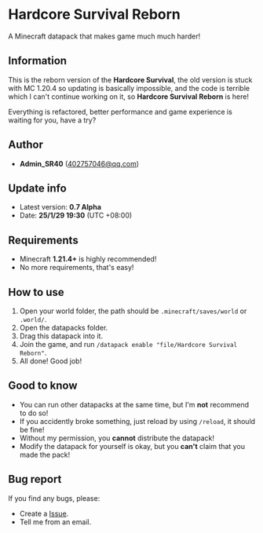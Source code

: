 # **Hardcore Survival Reborn**

A Minecraft datapack that makes game much much harder!

## Information
This is the reborn version of the **Hardcore Survival**, the old version is stuck with MC 1.20.4 so updating is basically impossible, and the code is terrible which I can't continue working on it, so **Hardcore Survival Reborn** is here!

Everything is refactored, better performance and game experience is waiting for you, have a try?

## Author
- **Admin_SR40** (402757046@qq.com)

## Update info
- Latest version: **0.7 Alpha**
- Date: **25/1/29 19:30** (UTC +08:00)

## Requirements
- Minecraft **1.21.4+** is highly recommended!
- No more requirements, that's easy!

## How to use
1. Open your world folder, the path should be `.minecraft/saves/world` or `.world/`.
2. Open the datapacks folder.
3. Drag this datapack into it.
4. Join the game, and run `/datapack enable "file/Hardcore Survival Reborn"`.
5. All done! Good job!

## Good to know
- You can run other datapacks at the same time, but I'm **not** recommend to do so!
- If you accidently broke something, just reload by using `/reload`, it should be fine!
- Without my permission, you **cannot** distribute the datapack!
- Modify the datapack for yourself is okay, but you **can't** claim that you made the pack!

## Bug report
If you find any bugs, please:
- Create a [Issue](https://github.com/Admin-SR40/Hardcore-Survival-Reborn/issues/new).
- Tell me from an email.

